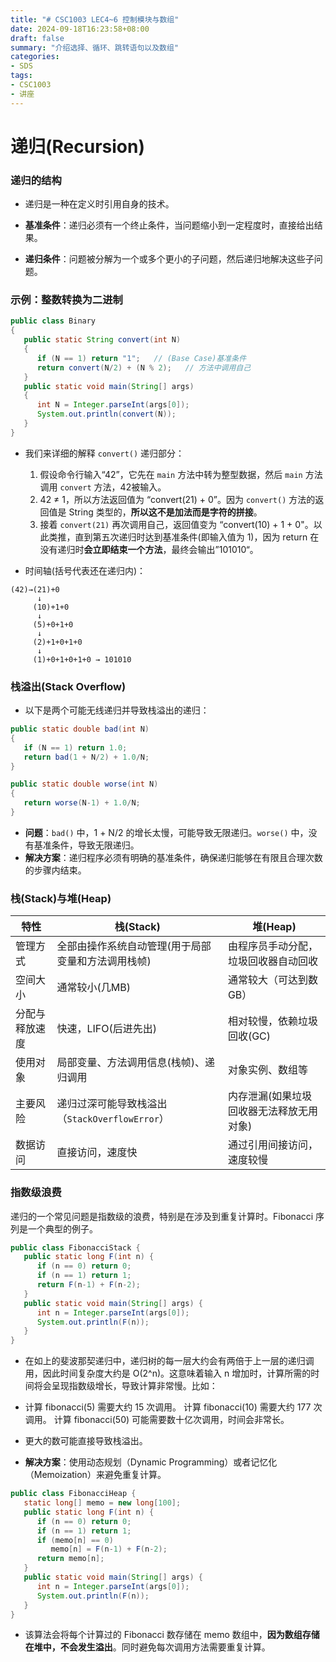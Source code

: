 ```yaml
---
title: "# CSC1003 LEC4~6 控制模块与数组"
date: 2024-09-18T16:23:58+08:00
draft: false
summary: "介绍选择、循环、跳转语句以及数组"
categories: 
- SDS
tags: 
- CSC1003
- 讲座
---
```




# 递归(Recursion)



### 递归的结构

-  递归是一种在定义时引用自身的技术。

- **基准条件**：递归必须有一个终止条件，当问题缩小到一定程度时，直接给出结果。
- **递归条件**：问题被分解为一个或多个更小的子问题，然后递归地解决这些子问题。




### 示例：整数转换为二进制

```java
public class Binary 
{ 
   public static String convert(int N)
   { 
      if (N == 1) return "1";   // (Base Case)基准条件
      return convert(N/2) + (N % 2);   // 方法中调用自己
   } 
   public static void main(String[] args) 
   { 
      int N = Integer.parseInt(args[0]); 
      System.out.println(convert(N)); 
   } 
}
```

- 我们来详细的解释 `convert()` 递归部分：
  1. 假设命令行输入“42”，它先在 `main` 方法中转为整型数据，然后 `main` 方法调用  `convert` 方法，42被输入。
  2. 42 ≠ 1，所以方法返回值为 “convert(21) + 0”。因为 `convert()` 方法的返回值是  String 类型的，**所以这不是加法而是字符的拼接**。
  3. 接着 `convert(21)` 再次调用自己，返回值变为 “convert(10) + 1 + 0"。以此类推，直到第五次递归时达到基准条件(即输入值为 1)，因为 return 在没有递归时**会立即结束一个方法**，最终会输出”101010“。

- 时间轴(括号代表还在递归内)：
```
(42)→(21)+0
	  ↓
	 (10)+1+0
	  ↓
	 (5)+0+1+0
	  ↓
	 (2)+1+0+1+0
	  ↓
	 (1)+0+1+0+1+0 → 101010
```



### 栈溢出(Stack Overflow)

- 以下是两个可能无线递归并导致栈溢出的递归：
```java
public static double bad(int N) 
{ 
   if (N == 1) return 1.0; 
   return bad(1 + N/2) + 1.0/N; 
}

public static double worse(int N) 
{ 
   return worse(N-1) + 1.0/N; 
}
```
- **问题**：`bad()` 中，1 + N/2 的增长太慢，可能导致无限递归。`worse()` 中，没有基准条件，导致无限递归。
- **解决方案**：递归程序必须有明确的基准条件，确保递归能够在有限且合理次数的步骤内结束。



### 栈(Stack)与堆(Heap)

| 特性           | 栈(Stack)                                          | 堆(Heap)                                 |
| -------------- | -------------------------------------------------- | ---------------------------------------- |
| 管理方式       | 全部由操作系统自动管理(用于局部变量和方法调用栈帧) | 由程序员手动分配，垃圾回收器自动回收     |
| 空间大小       | 通常较小(几MB)                                     | 通常较大（可达到数GB）                   |
| 分配与释放速度 | 快速，LIFO(后进先出)                               | 相对较慢，依赖垃圾回收(GC)               |
| 使用对象       | 局部变量、方法调用信息(栈帧)、递归调用             | 对象实例、数组等                         |
| 主要风险       | 递归过深可能导致栈溢出（`StackOverflowError`）     | 内存泄漏(如果垃圾回收器无法释放无用对象) |
| 数据访问       | 直接访问，速度快                                   | 通过引用间接访问，速度较慢               |



### 指数级浪费

递归的一个常见问题是指数级的浪费，特别是在涉及到重复计算时。Fibonacci 序列是一个典型的例子。

```java
public class FibonacciStack {
   public static long F(int n) {
      if (n == 0) return 0; 
      if (n == 1) return 1; 
      return F(n-1) + F(n-2); 
   }
   public static void main(String[] args) {
      int n = Integer.parseInt(args[0]);
      System.out.println(F(n));
   }
}
```

- 在如上的斐波那契递归中，递归树的每一层大约会有两倍于上一层的递归调用，因此时间复杂度大约是 O(2^n)。这意味着输入 n 增加时，计算所需的时间将会呈现指数级增长，导致计算非常慢。比如：
- 计算 fibonacci(5) 需要大约 15 次调用。
  计算 fibonacci(10) 需要大约 177 次调用。
  计算 fibonacci(50) 可能需要数十亿次调用，时间会非常长。
- 更大的数可能直接导致栈溢出。

- **解决方案**：使用动态规划（Dynamic Programming）或者记忆化（Memoization）来避免重复计算。

```java
public class FibonacciHeap {
   static long[] memo = new long[100]; 
   public static long F(int n) {
      if (n == 0) return 0; 
      if (n == 1) return 1; 
      if (memo[n] == 0) 
         memo[n] = F(n-1) + F(n-2); 
      return memo[n]; 
   }
   public static void main(String[] args) {
      int n = Integer.parseInt(args[0]); 
      System.out.println(F(n)); 
   }
}
```

- 该算法会将每个计算过的 Fibonacci 数存储在 memo 数组中，**因为数组存储在堆中，不会发生溢出**。同时避免每次调用方法需要重复计算。

